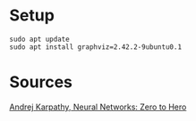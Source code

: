 
# Setup


```shell
sudo apt update
sudo apt install graphviz=2.42.2-9ubuntu0.1
```
# Sources

[Andrej Karpathy, Neural Networks: Zero to Hero](https://www.youtube.com/playlist?list=PLAqhIrjkxbuWI23v9cThsA9GvCAUhRvKZ)